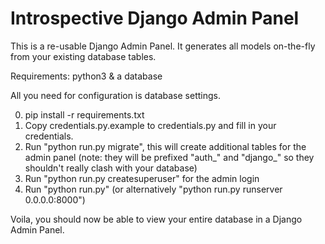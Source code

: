 # Introspective Django Admin Panel

This is a re-usable Django Admin Panel. It generates all models on-the-fly from your existing database tables.

Requirements: python3 & a database

All you need for configuration is database settings.

0. pip install -r requirements.txt
1. Copy credentials.py.example to credentials.py and fill in your credentials.
2. Run "python run.py migrate", this will create additional tables for the admin panel (note: they will be prefixed "auth_" and "django_" so they shouldn't really clash with your database)
3. Run "python run.py createsuperuser" for the admin login
4. Run "python run.py" (or alternatively "python run.py runserver 0.0.0.0:8000")

Voila, you should now be able to view your entire database in a Django Admin Panel.
